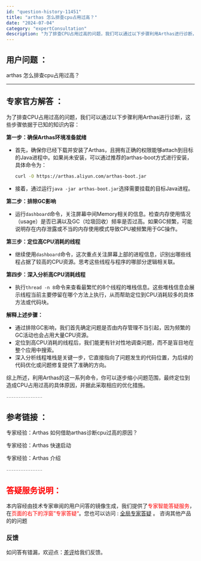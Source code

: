 ```yaml
---
id: "question-history-11451"
title: "arthas 怎么排查cpu占用过高？"
date: "2024-07-04"
category: "expertConsultation"
description: "为了排查CPU占用过高的问题，我们可以通过以下步骤利用Arthas进行诊断，这些步骤依据于已知的知识内容：**第一步：确保Arthas环境准备就绪**- 首先，确保你已经下载并安装了Arthas，且拥有正确的权限能够attach到目标的Java进程中。如果尚未安装，可以通过推荐的arthas-boo"
---
```


## 用户问题 ：

arthas 怎么排查cpu占用过高？

---

## 专家官方解答 ：

为了排查CPU占用过高的问题，我们可以通过以下步骤利用Arthas进行诊断，这些步骤依据于已知的知识内容：

**第一步：确保Arthas环境准备就绪**

- 首先，确保你已经下载并安装了Arthas，且拥有正确的权限能够attach到目标的Java进程中。如果尚未安装，可以通过推荐的arthas-boot方式进行安装，具体命令为：
  ```bash
  curl -O https://arthas.aliyun.com/arthas-boot.jar
  ```
- 接着，通过运行`java -jar arthas-boot.jar`选择需要挂载的目标Java进程。

**第二步：排除GC影响**

- 运行`dashboard`命令，关注屏幕中间Memory相关的信息。检查内存使用情况（usage）是否已满以及GC（垃圾回收）频率是否过高。如果GC频繁，可能说明存在内存泄露或不当的内存使用模式导致CPU被频繁用于GC操作。

**第三步：定位高CPU消耗的线程**

- 继续使用`dashboard`命令，这次重点关注屏幕上部的进程信息，识别出哪些线程占据了较高的CPU资源。思考这些线程与程序的哪部分逻辑相关联。

**第四步：深入分析高CPU消耗线程**

- 执行`thread -n 8`命令来查看最繁忙的8个线程的堆栈信息。这些堆栈信息会展示线程当前主要停留在哪个方法上执行，从而帮助定位到CPU消耗较多的具体方法或代码块。

**解释上述步骤：**

- 通过排除GC影响，我们首先确定问题是否由内存管理不当引起，因为频繁的GC活动也会占用大量CPU资源。
- 定位到高CPU消耗的线程后，我们能更有针对性地调查问题，而不是盲目地在整个应用中搜索。
- 深入分析线程堆栈是关键一步，它直接指向了问题发生的代码位置，为后续的代码优化或问题修复提供了准确的方向。

综上所述，利用Arthas的这一系列命令，你可以逐步缩小问题范围，最终定位到造成CPU占用过高的具体原因，并据此采取相应的优化措施。

<font color="#949494">---------------</font>

## 参考链接 ：

专家经验：Arthas 如何借助arthas诊断cpu过高的原因？

专家经验：Arthas 快速启动

专家经验：Arthas 介绍

<font color="#949494">---------------</font>

## <font color="#FF0000">答疑服务说明：</font>

本内容经由技术专家审阅的用户问答的镜像生成，我们提供了<font color="#FF0000">专家智能答疑服务</font>，在<font color="#FF0000">页面的右下的浮窗”专家答疑“</font>。您也可以访问 : [全局专家答疑](https://answer.opensource.alibaba.com/docs/intro) 。 咨询其他产品的的问题

### 反馈

如问答有错漏，欢迎点：[差评](https://ai.nacos.io/user/feedbackByEnhancerGradePOJOID?enhancerGradePOJOId=16045)给我们反馈。
